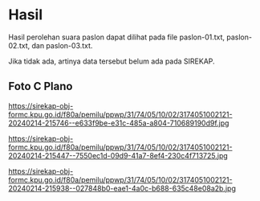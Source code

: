 # Hasil

Hasil perolehan suara paslon dapat dilihat pada file paslon-01.txt, paslon-02.txt, dan paslon-03.txt.

Jika tidak ada, artinya data tersebut belum ada pada SIREKAP.

## Foto C Plano

https://sirekap-obj-formc.kpu.go.id/f80a/pemilu/ppwp/31/74/05/10/02/3174051002121-20240214-215746--e633f9be-e31c-485a-a804-710689190d9f.jpg

https://sirekap-obj-formc.kpu.go.id/f80a/pemilu/ppwp/31/74/05/10/02/3174051002121-20240214-215447--7550ec1d-09d9-41a7-8ef4-230c4f713725.jpg

https://sirekap-obj-formc.kpu.go.id/f80a/pemilu/ppwp/31/74/05/10/02/3174051002121-20240214-215938--027848b0-eae1-4a0c-b688-635c48e08a2b.jpg
